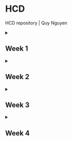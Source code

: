 # HCD
HCD repository | Quy Nguyen

<details>
<summary><h2>Week 1</h2></summary>

## Doel
In de eerste week van het project wil ik zo veel mogelijk verschillende ideeën bedenken. 
Ik ben van plan zo veel mogelijk bestaande oplossingen voor accessible toetsenborden te vinden, en hopelijk zo inspiratie op te doen.
Hopelijk lukt het mij om een kleine prototype te maken voor het feedback moment.

## Voortgang

### Onderzoek
Voor mijn onderzoek heb ik voordat ik eric heb ontmoet zo veel mogelijk bestaande toetsenborden geprobeerd.
De toetsenborden die naar mijn mening het meeste potentie hadden om Eric zijn probleem op te lossen waren in mijn mening het MessageEasy en Minuum toetsenbord.

- **MessageEasy** Een toetsenbord met 9 knoppen waar letters op staat waarbij meerdere letters op een knop staan. 
Je kan op elke knop swipen om de letter te selecteren.
Ik vond het er zelf niet intuitief uit zien en het was erg lastig om letters te vinden maar de interactie heeft wel veel potentie.

- **Minuum** Een toetsenbord waar alle letters op een rij staan waarop wordt ingezoomd wanneer je op het toetsenbord drukt om een letter uit de rij te kiezen.
Ik vond het toetsenbord erg klein en dus niet zo overzichtelijk maar het prinzipe om in te zoomen op het toetsenbord vond ik wel gaaf.
Ik vond het ook een beetje onhandig om meerdere handelingen te moeten doen om een letter te typen.

Na Eric voor de eerste keer onmoet te hebben ben ik tot de volgende conclusies gekomen:
- Alle bewegingen die hij kan doen heeft hij volledige controle over.
- typen en door zijn telefoon navigeren doet hij met een stylus.
- Typen in de trein gaat vaak niet goed door de beweging van de trein en de stoel waar hij in zit.
- Hij moet zijn volledige arm optillen om zijn telefoon te gebruiken, dit zorgt er ook voor dat het vermoeiend en minder accuraat is.
- Wisselen tussen cijfers en letters gaat lastig omdat het een kleine knop is.
- Hij wilt accuraat kunnen typen met mijn product en zo min mogelijk fouten moeten verbeteren.
- Hij schrijft vaak kleine teksten als hij in de trein zit bijvoorbeeld notities en appjes.

---

### Idee
Na Eric ontmoet te hebben ben ik tot de conclusie gekomen om het beste is om een toetsenbord te maken met zo groot mogelijke knoppen en toch zo veel mogelijk verschillende tekens te kunnen typen.
Ik wil graag een eigen versie maken van het MessageEasy toetsenbord met een aantal verbeteringen om hem passend te maken voor Eric.

---

### Code

#### *HTML*
Om een toetsenbord te maken met 9 knoppen voor letters met secundaire letters als je swiped heb ik `data-letters` gebruikt om de secundaire letters op de slaan zodat ik die kan gebruiken in het script om deze letters in te kunnen voeren in de `input`.
Ik heb er voor gekozen om de 9 meest gebruikte letters in de Nederlandse taal te gebruiken met touch en de rest met swipe.
<details>html
<summary>code html voor toetsenbord</summary>

```
    <input type="text" id="output" placeholder="Typ hier...">

    <div class="keyboard">
        <div class="key" data-letters="Q-L">I <div class="letters">↑ Q | ↓ L</div></div>
        <div class="key" data-letters="V-Y">T <div class="letters">↑ V | ↓ Y</div></div>
        <div class="key" data-letters="X-G">A <div class="letters">↑ X | ↓ G</div></div>
        <div class="key" data-letters="H-C">D <div class="letters">↑ H | ↓ C</div></div>
        <div class="key" data-letters="F-M">O <div class="letters">↑ F | ↓ M</div></div>
        <div class="key" data-letters="K-Z">R <div class="letters">↑ K | ↓ Z</div></div>
        <div class="key" data-letters="J-P">S <div class="letters">↑ J | ↓ P</div></div>
        <div class="key" data-letters="B-W">E <div class="letters">↑ B | ↓ W</div></div>
        <div class="key" data-letters="U-.">N <div class="letters">↑ U | ↓ .</div></div>
        <div class="key space" data-letters="">Spatie</div>
    </div>
    <script src="script.js"></script>
```
</details>

#### *JS*
Ik heb een eerste script geschreven met behulp van chatGPT bij het troubleshooten van problemen. Het zorgt ervoor dat het toetsenbord werkt met zowel muis als touchscreen. 
Als je op een toets klikt of erop tikt, wordt de primaire letter toegevoegd aan het invoerveld. <br><br>
Bij de toetsen kun je ook omhoog of omlaag swipen om een andere letter te kiezen, die letters zijn opgeslagen in het data-letters attribuut van de toets. 
De code kijkt dan welke kant je op veegt (omhoog of omlaag) en kiest de juiste letter. <br><br>
Ik heb ook een spatie gemaakt, aangezien het toetsenbord zowel touch en muis interacties accepteerd, dit zorgt er voor dat tekens dubbel worden getypt.
Dit is niet persee een probleem aangezien het uiteindelijk alleen hoeft te wertken op touch. Toch heb ik geprobeerd om een fix te maken.
<details>
<summary>code swipe richting ophalen en letter invoeren</summary>

```js
const output = document.getElementById('output');
let startX, startY, isTouch = false;

// Om de richting van het swipe-beweging te bepalen
function getSwipeDirection(deltaX, deltaY) {
    if (Math.abs(deltaX) > Math.abs(deltaY)) {
        return deltaX > 0 ? 'right' : 'left';
    } else {
        return deltaY > 0 ? 'down' : 'up';
    }
}

// Verwerkt de swipebeweging
function handleSwipe(key, direction) {
    let letters = key.dataset.letters ? key.dataset.letters.split('-') : [];
    let selectedLetter = '';

    switch (direction) {
        case 'up': selectedLetter = letters[0] || ''; break;
        case 'down': selectedLetter = letters[1] || ''; break;
    }

    if (selectedLetter) {
        output.value += selectedLetter;
    }
}
```
</details>

<details>
<summary>code drukken op toets verwerken</summary>

```js
// Verwerkt een druk op een toets
function handleKeyPress(key) {
    if (key.dataset.space) {
        output.value += ' '; // Alleen een spatie toevoegen
    } else {
        output.value += key.innerText.charAt(0);
    }
}
```
</details>

<details>
<summary>code muis en touch interactie detecteren en functies uitvoeren</summary>

```js
// Voeg de gedragingen toe aan elke toets
document.querySelectorAll('.key').forEach(key => {
    let isSpatieClicked = false; // Voorkomt dubbele spatie-invoer bij klik/touch

    // Muisgebeurtenissen
    key.addEventListener('mousedown', (e) => {
        if (isTouch || isSpatieClicked) return; // Vermijd dubbele invoer
        startX = e.clientX;
        startY = e.clientY;
        key.dataset.pressed = 'true';
    });

    key.addEventListener('mouseup', (e) => {
        if (isTouch || key.dataset.pressed !== 'true') return;
        handleKeyPress(key);
        key.dataset.pressed = 'false';
    });

    key.addEventListener('mousemove', (e) => {
        if (isTouch || key.dataset.pressed !== 'true') return;

        let deltaX = e.clientX - startX;
        let deltaY = e.clientY - startY;
        let direction = getSwipeDirection(deltaX, deltaY);

        handleSwipe(key, direction);
        key.dataset.pressed = 'false';
    });

    // Touchgebeurtenissen
    key.addEventListener('touchstart', (e) => {
        if (isTouch || isSpatieClicked) return; // Vermijd dubbele invoer
        isTouch = true;
        startX = e.touches[0].clientX;
        startY = e.touches[0].clientY;
        key.dataset.pressed = 'true';
    });

    key.addEventListener('touchend', (e) => {
        if (key.dataset.pressed === 'true') {
            handleKeyPress(key);
            if (key.dataset.space) isSpatieClicked = true; // Zorg ervoor dat spatie maar één keer wordt toegevoegd
        }
        key.dataset.pressed = 'false';
    });

    key.addEventListener('touchmove', (e) => {
        if (key.dataset.pressed !== 'true') return;

        let deltaX = e.touches[0].clientX - startX;
        let deltaY = e.touches[0].clientY - startY;
        let direction = getSwipeDirection(deltaX, deltaY);

        handleSwipe(key, direction);
        key.dataset.pressed = 'false';
    });
});
```
</details>

<details>
<summary>code dubbele invoer voorkomen</summary>

```js
// Voorkom dubbele spaties bij click
document.querySelector('.space').addEventListener('click', () => {
    if (output.value.slice(-1) !== ' ') { // Controleer of de laatste teken geen spatie is
        output.value += ' ';
    }
});

// Voorkom dubbele spaties bij touch
document.querySelector('.space').addEventListener('touchstart', (e) => {
    e.preventDefault(); // Voorkom ongewild extra invoer van het spatiesymbool (␣)
    if (output.value.slice(-1) !== ' ') { // Controleer of de laatste teken geen spatie is
        output.value += ' ';
    }
});
```
</details>

#### *CSS*
Ik heb voor het gemak de styling laten genereren door chatGPT om een beeld te krijgen van hoe het toetsenbord er uit kan zien.
Ik heb daarna zelf een aantal aanpassingen gedaan zodat het er goed uit zag. ik wil dit later netter gaan maken.
<details>
<summary>code CSS voor toetsenbord</summary>

```css
body {
    font-family: Arial, sans-serif;
    display: flex;
    flex-direction: column;
    align-items: center;
    justify-content: center;
    background-color: #f0f0f0;
    overflow-y: hidden;
}
#output {
    width: 90%;
    max-width: 400px;
    height: 50px;
    margin-bottom: 20px;
    font-size: 20px;
    text-align: center;
    border: 1px solid #ccc;
    background-color: white;
    padding: 10px;
}
input {
    width: 90%;
    max-width: 400px;
    height: 50px;
    font-size: 20px;
    text-align: left;
    padding: 10px;
}
.keyboard {
    display: grid;
    grid-template-columns: repeat(3, 100px);
    gap: 10px;
}
.key {
    width: 100px;
    height: 100px;
    background-color: #3498db;
    color: white;
    font-size: 18px;
    display: flex;
    flex-direction: column;
    align-items: center;
    justify-content: center;
    border-radius: 10px;
    position: relative;
    text-align: center;
    user-select: none;
    cursor: pointer;
    padding: 5px;
}
.space {
    grid-column: span 3;
    background-color: #2ecc71;
    font-size: 24px;
}
.letters {
    font-size: 14px;
    opacity: 0.8;
    margin-top: 5px;
}
```
</details>


</details>
<!-- ////////////////// -->
<details>
<summary><h2>Week 2</h2></summary>

## Doel
In deze week ga ik de eerste echte test uitvoeren. Ik wil hiervoor verschillende versies van mijn toetsenbord maken voor zo veel mogelijk feedback.
verder wil ik graag een backspace toevoegen zodat hij echt dingen kan typen. Ook wil ik graag feedback over de layout van het toetsenbord.

## Voortgang

### Idee
Ik wil graag weten welke van de twee opties beter zijn, omhoog en omlaag of naar links en rechts swipen.
Hiervoor wil ik dus 2 verschillende versies maken van het toetsenbord.

---

### Code
Als eerste heb ik de code verwijderd voor de muis functionaliteit. 
Dit maakt de code een stuk overzichtelijker en is de code om dubbele tekens te voorkomen ook niet meer nodig.
<br>
<br>
om de richting van het toetsenbord te verandering heb ik he volgende stukje code aangepast in het script:
<details>
<summary> omlaag en omhoog swipen</summary>

```js
// haalt swipe op en voegtletter toe aan de output
function handleSwipe(key, direction) {
    let letters = key.dataset.letters.split('-');
    let selectedLetter = '';

    // letter op basis swipe richting
    switch (direction) {
        case 'up': selectedLetter = letters[0] || ''; break; // Omhoog
        case 'down': selectedLetter = letters[1] || ''; break; // Omlaag
    }

    // letter toevoegen aan de output
    if (selectedLetter) {
        output.value += selectedLetter;
    }
}
```
</details>

<details>
<summary> links en rechts swipen</summary>

```js
// haalt swipe op en voegtletter toe aan de output
function handleSwipe(key, direction) {
    let letters = key.dataset.letters.split('-');
    let selectedLetter = '';

    // letter op basis swipe richting
    switch (direction) {
        case 'left': selectedLetter = letters[0] || ''; break; // Links
        case 'right': selectedLetter = letters[1] || ''; break; // Rechts
    }

    // letter toevoegen aan de output
    if (selectedLetter) {
        output.value += selectedLetter;
    }
}
```
</details>
<br>

Ik wou graag en backspace maken waarbij het mogelijk is om heb ingedrukt te houden om veel tekst te verwijderen. 
Hiervoor heb ik de variable `backspaceInterval` aangemaakt die bepaalt wat de delay is tussen het verwijderen van letters in miliseconden.
<details>
<summary> Code backspace</summary>

```js
let backspaceInterval;

// Start het verwijderen van tekst bij het ingedrukt houden van de backspace
document.querySelector('.backspace').addEventListener('touchstart', (e) => {
    e.preventDefault();
    backspaceInterval = setInterval(() => {
        output.value = output.value.slice(0, -1);
    }, 50);
});
// Stopt het verwijderen van tekst bij het loslaten van de backspace
document.querySelector('.backspace').addEventListener('touchend', (e) => {
    e.preventDefault();
    clearInterval(backspaceInterval);
});
```
</details>
<br>

Ik was er deze week achter gekomen tijdens het testen op mijn telefoon dat bij het omlaag swipen, de web pagina wordt gerefreshed om een telefoon.
Uiteindelijk heb ik dit opgelost met `e.preventDefault()` in de eventlistener voor touchmove:

<details>
<summary> Code refresh voorkomen</summary>

```js
    document.addEventListener('touchmove', e => {
        if (window.scrollY === 0 && e.touches[0].clientY > 0) e.preventDefault();
    }, { passive: false });
```
</details>

### Test
Bij de eerste echte test met WEric ben ik op de volgende conclusies gekomen:
- Het toetsebord moet naar de onderkant van het scherm zodat hij er beter bij kan en zodat er meer ruimte is voor de applicatie die er onder zit.
- Omhoog en omlaag swipen is beter dan naar links en rechts aangezien de trein naar links en rechts beweegt tijdens het rijden en er dan dus meer fouten worden gemaakt.
- Het swipen is te gevoelig, als je nu ook maar 1 pixel beweegt pakt hij al de secundaire letter.
- de layout is fijn, de knoppen zijn groot genoeg en hij begrijpt wat elke knop doet.

</details>
<!-- ////////////////// -->
<details>
<summary><h2>Week 3</h2></summary>

## Doel
Deze week wil ik de punten aanpakken die uit de vorige test zijn gekoemn en extra features toevoegen waarvan ik vind dat een toetsenbord moet hebben.
Dit bevat kunnen wisselen tussen hoofdletters en kleine letters en cijfers en leestekens kunnen typen.

## Voortgang

### Idee
Het idee is om eerder gevonden problemen op te lossen en nieuwe features te testen.
Om te kunnen wisselen tussen verschillende toetsenborden (hoofdletter en cijfers) moet ik een manier vinden om de inhoud van het toetsenbord te veranderen.

---

### Code
Om het toetsenbord onderaand het scherm te plaatsen en de `input` de rest van het veld in te laten nemen hen ik de input veranderd naar een `textarea`.
<br>
<br>
Om een drempel te maken voor de swipe afstand heb ik de variable `swipe_threshold` gemaakt. 
Ik bekijk bij het detecteren van de swipe telkens hoe ver er geswiped is in pixels, de secundaire letter wordt alleen getypt als de afstand meer is dan de drempel.
Op deze manier kan ik het snel aanpassen om het passend te maken voor Eric.
<details>
<summary> Code swipe threshhold</summary>

```js
const swipe_threshold = 20;

//event listeners bij alle toetsen
document.querySelectorAll('.key').forEach(key => {
    //detecteren van swipe
    key.addEventListener('touchstart', (e) => {
        startX = e.touches[0].clientX;
        startY = e.touches[0].clientY;
        key.dataset.pressed = 'true';
    });

    // Voegt de letter toe bij het loslaten van de toets
    key.addEventListener('touchend', (e) => {
        if (key.dataset.pressed === 'true' && !key.classList.contains('space')) {
            output.value += key.innerText.charAt(0);
        }
        key.dataset.pressed = 'false';
    });

    // Detecteert swipe beweging
    key.addEventListener('touchmove', (e) => {
        if (key.dataset.pressed !== 'true') return;
    
        let deltaX = e.touches[0].clientX - startX;
        let deltaY = e.touches[0].clientY - startY;
    
        // Check swipe afstand ver genoeg is
        if (Math.abs(deltaX) < swipe_threshold && Math.abs(deltaY) < swipe_threshold) {
            return; //Niks doen zolang het niet genoeg is
        }
    
        let direction = getSwipeDirection(deltaX, deltaY);
        handleSwipe(key, direction);
        key.dataset.pressed = 'false';
    });
});
```
</details>
<br>

Voor de verschillende toetsenborden heb ik de verschillende layouts opgeslagen in variables (`letterKeys` voor hoofdletters en `symbolKeys` voor cijfers en symbolen).
Deze koppel ik aan booleans (`isSymbols`, `isShiftActive` en `isCapsLockActive`) om in en uit te kunnen schakelen.
Als shift aan staat veranderd het toetsenbord direct terug naar kleine letters als er een hoofdletter getypt is, bij caps blijft het toetsenbord in hoofdletters tot dat het uit word gezet.

<details>
<summary> hoofdletters, cijfers en symbolen</summary>

```js
//===========================
// Toggle symbols
//===========================

    let isSymbols = false; // voor cijfers en symbolen

    // letter layout
    const letterKeys = [
        { label: 'I', letters: 'Q-L' },
        { label: 'T', letters: 'V-Y' },
        { label: 'A', letters: 'X-G' },
        { label: 'D', letters: 'H-C' },
        { label: 'O', letters: 'F-M' },
        { label: 'R', letters: 'K-Z' },
        { label: 'S', letters: 'J-P' },
        { label: 'E', letters: 'B-W' },
        { label: 'N', letters: 'U-.' },
    ];

    // cijfer/symbol layout
    const symbolKeys = [
        { label: '1', letters: '!-?' },
        { label: '2', letters: '@-#' },
        { label: '3', letters: '$-€' },
        { label: '4', letters: '%-&' },
        { label: '5', letters: '0-*' },
        { label: '6', letters: '(-)' },
        { label: '7', letters: '/-"' },
        { label: '8', letters: '+-=' },
        { label: '9', letters: '.-,' },
    ];

    document.querySelector('.toggle-numbers').addEventListener('touchend', () => {
        isSymbols = !isSymbols;
        updateKeyboardLayout();
    });

    function updateKeyboardLayout() {
        const keys = document.querySelectorAll('.key');
        const layout = isSymbols ? symbolKeys : letterKeys;
    
        keys.forEach((key, index) => {
            const { label, letters } = layout[index];
            let [up, down] = letters.split('-');
    
            // voor main letters laat hoofdletter zien als caps of shift aan is
            let mainLetter = isSymbols ? label : (isCapsLockActive || isShiftActive ? label.toUpperCase() : label.toLowerCase());
            key.childNodes[0].nodeValue = mainLetter;
    
            // voor secundaire letters laat kleine letter zien als caps of shift aan is
            if (!isSymbols) {
                up = isCapsLockActive || isShiftActive ? up.toUpperCase() : up.toLowerCase();
                down = isCapsLockActive || isShiftActive ? down.toUpperCase() : down.toLowerCase();
            }
    
            key.dataset.letters = `${up}-${down}`;
    
            const lettersDiv = key.querySelector('.letters');
            if (lettersDiv) {
                lettersDiv.innerHTML = `↑ ${up} | ${down} ↓`;
            }
        });
    }

//===========================
// Toggle shift en caps
//===========================

let isShiftActive = true; // voor shift 
let isCapsLockActive = false; // voor caps lock 

    document.querySelector('.toggle-case').addEventListener('touchend', () => {
        const shiftButton = document.querySelector('.toggle-case');

        if (isCapsLockActive) {
            // als Caps Lock actief is, gaat hij uit als je op de knop drukt
            isCapsLockActive = false;
            shiftButton.classList.remove('caps-lock-active');
        } else if (isShiftActive) {
            // als Shift actief is, gaat caps aan en shift uit als je op de knop drukt
            isCapsLockActive = true;
            isShiftActive = false; 
            shiftButton.classList.remove('shift-active'); 
            shiftButton.classList.add('caps-lock-active'); 
        } else {
            // als er geen aan staat, gaat shift aan als je op de knop drukt
            isShiftActive = true;
            shiftButton.classList.remove('caps-lock-active'); 
            shiftButton.classList.add('shift-active'); 
        }
    
        updateKeyboardLayout(); // Update layout naar de nieuwe shift state
    });
});
```
</details>
<br>

Ik heb deze week ik aan de styling gewerkt om logischer te maken dan wat chatGPT heeft gemaakt.

---

### Test
Deze week kwam ik er achter dat het niet mogelijk was om met Eric te testen. Ik heb dus met klasgenoten in de metro getest. 
Aangezien ik niet de dingen kan testen waarvan ik de mening van Eric wil weten zoals of de swipe te gevoelig is of de backspace te snel gaat.
Daarom heb ik vooral feedback gevraagd van klasgenoten over de layout en functionaliteiten.
<br>
<br>
Uit de test heb ik de volgende conclusies gehaald:
- Ik moet een andere versie maken waar ik de shift en cijfer knop aan de zijkant van het toetsenbord heb in plaats van onder de spatie.
- Verschillende layouts maken voor hoe de knoppen er uit zien om te kijken of het overzichtelijker kan.
- swipe is misschien iets te gevoelig
- backspace ingedrukt kunnen houden in plaats van telkens op moeten tikken is erg fijn als je heen en weer schudt.

</details>
<!-- ////////////////// -->
<details>
<summary><h2>Week 4</h2></summary>

## Doel

## Voortgang

</details>
